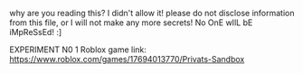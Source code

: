 why are you reading this? I didn't allow it!
please do not disclose information from this file, or I will not make any more secrets!
No OnE wIlL bE iMpReSsEd!
:]

             
EXPERIMENT N0 1
Roblox game
link: https://www.roblox.com/games/17694013770/Privats-Sandbox
